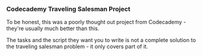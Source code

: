 ### Codecademy Traveling Salesman Project

To be honest, this was a poorly thought out project from Codecademy - they're usually much better than this.

The tasks and the script they want you to write is not a complete solution to the traveling salesman problem - it only covers part of it.
